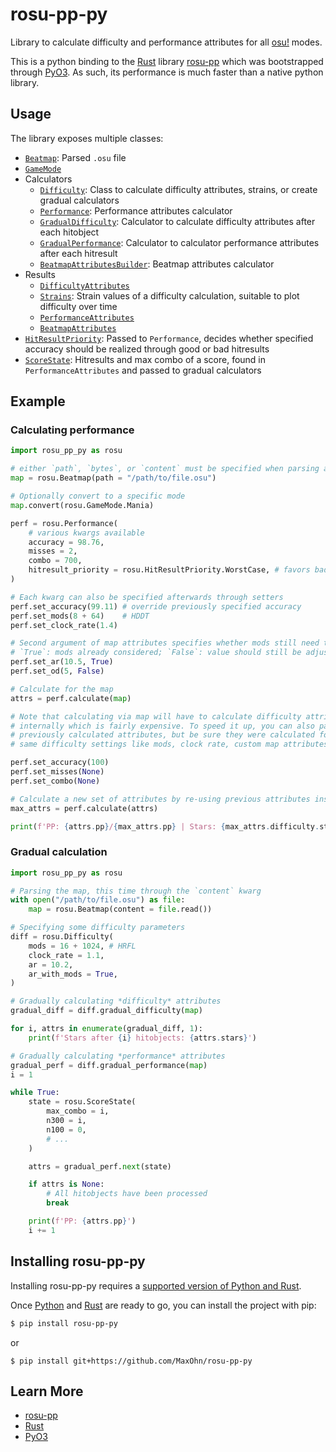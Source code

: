 # rosu-pp-py

Library to calculate difficulty and performance attributes for all [osu!] modes.

This is a python binding to the [Rust] library [rosu-pp] which was bootstrapped through [PyO3].
As such, its performance is much faster than a native python library.

## Usage

The library exposes multiple classes:
- [`Beatmap`](https://github.com/MaxOhn/rosu-pp-py/blob/f0f08fe9c9a94331840db67d5cf3b9b8cd15ea55/rosu_pp_py.pyi#L23-L101): Parsed `.osu` file
- [`GameMode`](https://github.com/MaxOhn/rosu-pp-py/blob/f0f08fe9c9a94331840db67d5cf3b9b8cd15ea55/rosu_pp_py.pyi#L5-L13)
- Calculators
  - [`Difficulty`](https://github.com/MaxOhn/rosu-pp-py/blob/f0f08fe9c9a94331840db67d5cf3b9b8cd15ea55/rosu_pp_py.pyi#L103-L251): Class to calculate difficulty attributes, strains, or create gradual calculators
  - [`Performance`](https://github.com/MaxOhn/rosu-pp-py/blob/f0f08fe9c9a94331840db67d5cf3b9b8cd15ea55/rosu_pp_py.pyi#L253-L439): Performance attributes calculator
  - [`GradualDifficulty`](https://github.com/MaxOhn/rosu-pp-py/blob/f0f08fe9c9a94331840db67d5cf3b9b8cd15ea55/rosu_pp_py.pyi#L441-L465): Calculator to calculate difficulty attributes after each hitobject
  - [`GradualPerformance`](https://github.com/MaxOhn/rosu-pp-py/blob/f0f08fe9c9a94331840db67d5cf3b9b8cd15ea55/rosu_pp_py.pyi#L467-L493): Calculator to calculator performance attributes after each hitresult
  - [`BeatmapAttributesBuilder`](https://github.com/MaxOhn/rosu-pp-py/blob/f0f08fe9c9a94331840db67d5cf3b9b8cd15ea55/rosu_pp_py.pyi#L495-L617): Beatmap attributes calculator
- Results
  - [`DifficultyAttributes`](https://github.com/MaxOhn/rosu-pp-py/blob/f0f08fe9c9a94331840db67d5cf3b9b8cd15ea55/rosu_pp_py.pyi#L666-L853)
  - [`Strains`](https://github.com/MaxOhn/rosu-pp-py/blob/f0f08fe9c9a94331840db67d5cf3b9b8cd15ea55/rosu_pp_py.pyi#L928-L998): Strain values of a difficulty calculation, suitable to plot difficulty over time
  - [`PerformanceAttributes`](https://github.com/MaxOhn/rosu-pp-py/blob/f0f08fe9c9a94331840db67d5cf3b9b8cd15ea55/rosu_pp_py.pyi#L855-L926)
  - [`BeatmapAttributes`](https://github.com/MaxOhn/rosu-pp-py/blob/f0f08fe9c9a94331840db67d5cf3b9b8cd15ea55/rosu_pp_py.pyi#L1000-L1030)
- [`HitResultPriority`](https://github.com/MaxOhn/rosu-pp-py/blob/f0f08fe9c9a94331840db67d5cf3b9b8cd15ea55/rosu_pp_py.pyi#L15-L21): Passed to `Performance`, decides whether specified accuracy should be realized through good or bad hitresults
- [`ScoreState`](https://github.com/MaxOhn/rosu-pp-py/blob/f0f08fe9c9a94331840db67d5cf3b9b8cd15ea55/rosu_pp_py.pyi#L619-L664): Hitresults and max combo of a score, found in `PerformanceAttributes` and passed to gradual calculators

## Example

### Calculating performance

```py
import rosu_pp_py as rosu

# either `path`, `bytes`, or `content` must be specified when parsing a map
map = rosu.Beatmap(path = "/path/to/file.osu")

# Optionally convert to a specific mode
map.convert(rosu.GameMode.Mania)

perf = rosu.Performance(
    # various kwargs available
    accuracy = 98.76,
    misses = 2,
    combo = 700,
    hitresult_priority = rosu.HitResultPriority.WorstCase, # favors bad hitresults
)

# Each kwarg can also be specified afterwards through setters
perf.set_accuracy(99.11) # override previously specified accuracy
perf.set_mods(8 + 64)    # HDDT
perf.set_clock_rate(1.4)

# Second argument of map attributes specifies whether mods still need to be accounted for
# `True`: mods already considered; `False`: value should still be adjusted
perf.set_ar(10.5, True)
perf.set_od(5, False)

# Calculate for the map
attrs = perf.calculate(map)

# Note that calculating via map will have to calculate difficulty attributes
# internally which is fairly expensive. To speed it up, you can also pass in
# previously calculated attributes, but be sure they were calculated for the
# same difficulty settings like mods, clock rate, custom map attributes, ...

perf.set_accuracy(100)
perf.set_misses(None)
perf.set_combo(None)

# Calculate a new set of attributes by re-using previous attributes instead of the map
max_attrs = perf.calculate(attrs)

print(f'PP: {attrs.pp}/{max_attrs.pp} | Stars: {max_attrs.difficulty.stars}')
```

### Gradual calculation

```py
import rosu_pp_py as rosu

# Parsing the map, this time through the `content` kwarg
with open("/path/to/file.osu") as file:
    map = rosu.Beatmap(content = file.read())

# Specifying some difficulty parameters
diff = rosu.Difficulty(
    mods = 16 + 1024, # HRFL
    clock_rate = 1.1,
    ar = 10.2,
    ar_with_mods = True,
)

# Gradually calculating *difficulty* attributes
gradual_diff = diff.gradual_difficulty(map)

for i, attrs in enumerate(gradual_diff, 1):
    print(f'Stars after {i} hitobjects: {attrs.stars}')

# Gradually calculating *performance* attributes
gradual_perf = diff.gradual_performance(map)
i = 1

while True:
    state = rosu.ScoreState(
        max_combo = i,
        n300 = i,
        n100 = 0,
        # ...
    )

    attrs = gradual_perf.next(state)

    if attrs is None:
        # All hitobjects have been processed
        break

    print(f'PP: {attrs.pp}')
    i += 1
```

## Installing rosu-pp-py

Installing rosu-pp-py requires a [supported version of Python and Rust](https://github.com/PyO3/PyO3#usage).

Once [Python] and [Rust](https://www.rust-lang.org/learn/get-started) are ready to go, you can install the project with pip:

```sh
$ pip install rosu-pp-py
```

or

```
$ pip install git+https://github.com/MaxOhn/rosu-pp-py
```

## Learn More
- [rosu-pp]
- [Rust]
- [PyO3]

[osu!]: https://osu.ppy.sh/home
[Rust]: https://www.rust-lang.org
[rosu-pp]: https://github.com/MaxOhn/rosu-pp
[PyO3]: https://github.com/PyO3/pyo3
[Python]: https://www.python.org/downloads/